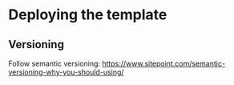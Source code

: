 # Deploying the template

## Versioning

Follow semantic versioning:
https://www.sitepoint.com/semantic-versioning-why-you-should-using/
